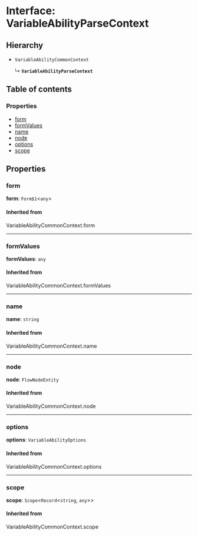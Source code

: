 # Interface: VariableAbilityParseContext

## Hierarchy

* `VariableAbilityCommonContext`

  ↳ **`VariableAbilityParseContext`**

## Table of contents

### Properties

* [form](/en/auto-docs/node-variable-plugin/interfaces/VariableAbilityParseContext.md#form)
* [formValues](/en/auto-docs/node-variable-plugin/interfaces/VariableAbilityParseContext.md#formvalues)
* [name](/en/auto-docs/node-variable-plugin/interfaces/VariableAbilityParseContext.md#name)
* [node](/en/auto-docs/node-variable-plugin/interfaces/VariableAbilityParseContext.md#node)
* [options](/en/auto-docs/node-variable-plugin/interfaces/VariableAbilityParseContext.md#options)
* [scope](/en/auto-docs/node-variable-plugin/interfaces/VariableAbilityParseContext.md#scope)

## Properties

### form

**form**: `Form$1`<`any`>

#### Inherited from

VariableAbilityCommonContext.form

***

### formValues

**formValues**: `any`

#### Inherited from

VariableAbilityCommonContext.formValues

***

### name

**name**: `string`

#### Inherited from

VariableAbilityCommonContext.name

***

### node

**node**: `FlowNodeEntity`

#### Inherited from

VariableAbilityCommonContext.node

***

### options

**options**: `VariableAbilityOptions`

#### Inherited from

VariableAbilityCommonContext.options

***

### scope

**scope**: `Scope`<`Record`<`string`, `any`>>

#### Inherited from

VariableAbilityCommonContext.scope

